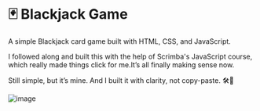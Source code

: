 # 🃏 Blackjack Game
A simple Blackjack card game built with HTML, CSS, and JavaScript.

I followed along and built this with the help of Scrimba's JavaScript course, which really made things click for me.It’s all finally making sense now.

Still simple, but it’s mine. And I built it with clarity, not copy-paste. 🛠️💚

![image](https://github.com/user-attachments/assets/e0e5e7e6-8e18-43f4-a5ba-239418ca7964)
